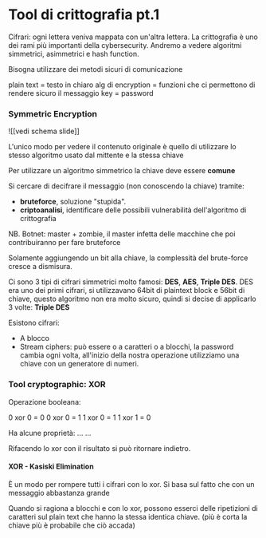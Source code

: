 # Tool di crittografia pt.1

Cifrari: ogni lettera veniva mappata con un'altra lettera.
La crittografia è uno dei rami più importanti della cybersecurity.
Andremo a vedere algoritmi simmetrici, asimmetrici e hash function.

Bisogna utilizzare dei metodi sicuri di comunicazione

plain text = testo in chiaro
alg di encryption = funzioni che ci permettono di rendere sicuro il messaggio
key = password

### Symmetric Encryption 
![[vedi schema slide]]

L'unico modo per vedere il contenuto originale è quello di utilizzare lo stesso algoritmo usato dal mittente e la stessa chiave

Per utilizzare un algoritmo simmetrico la chiave deve essere **comune**

Si cercare di decifrare il messaggio (non conoscendo la chiave) tramite:
- **bruteforce**, soluzione "stupida".
- **criptoanalisi**, identificare delle possibili vulnerabilità dell'algoritmo di crittografia

NB. Botnet: master + zombie, il master infetta delle macchine che poi contribuiranno per fare bruteforce

Solamente aggiungendo un bit alla chiave, la complessità del brute-force cresce a dismisura.

Ci sono 3 tipi di cifrari simmetrici molto famosi: **DES**, **AES**, **Triple DES**.
DES era uno dei primi cifrari, si utilizzavano 64bit di plaintext block e 56bit di chiave, questo algoritmo non era molto sicuro, quindi si decise di applicarlo 3 volte: **Triple DES**

Esistono cifrari:
- A blocco
- Stream ciphers: può essere o a caratteri o a blocchi, la password cambia ogni volta, all'inizio della nostra operazione utilizziamo una chiave con un generatore di numeri.

### Tool cryptographic: XOR
Operazione booleana:

0 xor 0 = 0
0 xor 0 = 1
1 xor 0 = 1
1 xor 1 = 0

Ha alcune proprietà:
...
...

Rifacendo lo xor con il risultato si può ritornare indietro.

#### XOR - Kasiski Elimination
È un modo per rompere tutti i cifrari con lo xor. Si basa sul fatto che con un messaggio abbastanza grande

Quando si ragiona a blocchi e con lo xor, possono esserci delle ripetizioni di caratteri sul plain text che hanno la stessa identica chiave. (più è corta la chiave più è probabile che ciò accada)
